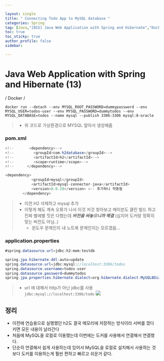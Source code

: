 ```yaml
---

layout: single
title: " Connecting Todo App to MySQL database "
categories: Spring
tag: [Java,"[BIG] Java Web Application with Spring and Hibernate","Docker"]
toc: true
toc_sticky: true
author_profile: false
sidebar:

---
```

# Java Web Application with Spring and Hibernate (13)

/ Docker /

```text
docker run --detach --env MYSQL_ROOT_PASSWORD=dummypassword --env MYSQL_USER=todos-user --env MYSQL_PASSWORD=dummytodos --env MYSQL_DATABASE=todos --name mysql --publish 3306:3306 mysql:8-oracle
```
>-  위 코드로 가상환경으로 MYSQL 알아서 생성해줌

### pom.xml

```java
<!--       <dependency>-->  
<!--         <groupId>com.h2database</groupId>-->  
<!--         <artifactId>h2</artifactId>-->  
<!--         <scope>runtime</scope>-->  
<!--      </dependency>-->

<dependency>
			<groupId>mysql</groupId>
			<artifactId>mysql-connector-java</artifactId>
			<version>8.0.28</version> <-- 추가하니 작동됨
		</dependency>
```
>- 이전 H2 삭제하고 mysql 추가
>- 이렇게 해도 계속 오류가 나서 이것 저것 찾아보고 메이븐도 클린 빌드 하고 진짜 별에별 짓은 다했는데 ***버전을 써놓으니까 해결*** (심지어 도커랑 정확히 맞는 버전도 아님..)
>	- 윈도우 문제인지 내 노트북 문제인지는 모르겠음...

### application.properties
```java
#spring.datasource.url=jdbc:h2:mem:testdb

spring.jpa.hibernate.ddl-auto=update  
spring.datasource.url=jdbc:mysql://localhost:3306/todos  
spring.datasource.username=todos-user  
spring.datasource.password=dummytodos  
spring.jpa.properties.hibernate.dialect=org.hibernate.dialect.MySQL8Dialect
```

>- url 에 대해서 http가 아닌 jdbc를 사용 `jdbc:mysql://localhost:3306/todo`
>![](https://i.imgur.com/MboP7fv.png)

## 정리
- 이전에 연습용으로 실행했던 h2도 결국 메모리에 저장하는 방식이라 서버를 껐다 키면 모든 내용이 날라간다
- 처음에 MySQL을 로컬로 이용했는데 이번에는 도커를 사용해서 연결해서 연결했다.
- 단순히 연결해서 쉽게 사용하는데 있어서 MySQL을 로컬로 설치해서 사용하는 것보다 도커를 이용하는게 훨씬 편하고 빠르고 쉬운거 같다.